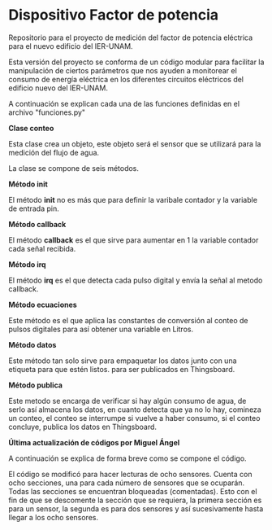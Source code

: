 # Dispositivo Factor de potencia
Repositorio para el proyecto de medición del factor de potencia eléctrica para el nuevo edificio del IER-UNAM.

Esta versión del proyecto se conforma de un código modular para facilitar la manipulación de ciertos parámetros que nos ayuden a monitorear el consumo de energía eléctrica en los diferentes circuitos eléctricos del edificio nuevo del IER-UNAM.


A continuación se explican cada una de las funciones definidas en el archivo "funciones.py"

**Clase conteo**

Esta clase crea un objeto, este objeto será el sensor que se utilizará para la medición del flujo de agua.

La clase se compone de seis métodos. 

**Método init**

El método **init** no es más que para definir la varibale contador y la variable de entrada pin.

**Método callback**

El método **callback** es el que sirve para aumentar en 1 la variable contador cada señal recibida.

**Método irq**

El método **irq** es el que detecta cada pulso digital y envía la señal al metodo callback.

**Método ecuaciones**

Este método es el que aplica las constantes de conversión al conteo de pulsos digitales para así obtener una variable en Litros.

**Método datos**

Este método tan solo sirve para empaquetar los datos junto con una etiqueta para que estén listos.
para ser publicados en Thingsboard.	

**Método publica**

Este metodo se encarga de verificar si hay algún consumo de agua, de serlo así almacena los datos, en cuanto detecta que ya no lo hay, comineza un conteo, el conteo se interrumpe si vuelve a haber consumo, si el conteo concluye, publica los datos en Thingsboard.

**Última actualización de códigos por Miguel Ángel**

A continuación se explica de forma breve como se compone el código.

El código se modificó para hacer lecturas de ocho sensores. Cuenta con ocho secciones, una para cada número de sensores que se ocuparán. Todas las secciones se encuentran bloqueadas (comentadas). Esto con el fin de que se descomente la sección que se requiera, la primera sección es para un sensor, la segunda es para dos sensores y así sucesivamente hasta llegar a los ocho sensores.

